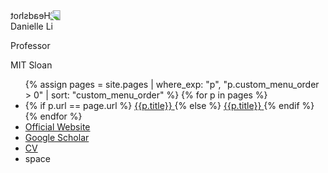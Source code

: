 <div>
  <img class="w-full rounded"
    src="{{'/assets/img/danielle-li-headshot.jpg' | prepend: site.url}}" alt="Headshot"
    style="transform: scaleX(-1);-webkit-transform: scaleX(-1);"
  >
  <div class="pt-4 mt-4">
    <div class="font-bold text-xl mb-2">Danielle Li</div>
    <div class="text-gray-700 text-base">
      <p>Professor</p>
      <p>MIT Sloan</p>
    </div>
    <nav class="pt-6 text-base">
      <ul>
        {% assign pages = site.pages | where_exp: "p", "p.custom_menu_order > 0" | sort: "custom_menu_order" %}
        {% for p in pages %}
        <li>
          {% if p.url == page.url %}
          <a href="{{p.url | prepend: site.url}}"
            class="py-1 transition duration-200 ease-in-out relative block font-medium text-blue-600"
          >
            <span class="relative">{{p.title}}</span>
          </a>
          {% else %}
          <a href="{{p.url | prepend: site.url}}"
            class="py-1 transition duration-200 ease-in-out relative block font-medium hover:translate-x-2px hover:text-gray-900 text-gray-600"
          >
            <span class="relative">{{p.title}}</span>
          </a>
          {% endif %}
        </li>
        {% endfor %}
        <li>
          <a href="https://mitsloan.mit.edu/faculty/directory/danielle-li"
            class="py-1 transition duration-200 ease-in-out relative block font-medium hover:translate-x-2px hover:text-gray-900 text-gray-600"
          >
            <span class="relative">Official Website</span>
          </a>
        </li>
        <li>
          <a href="https://scholar.google.com/citations?user=loXqXPQAAAAJ&hl=en"
            class="py-1 transition duration-200 ease-in-out relative block font-medium hover:translate-x-2px hover:text-gray-900 text-gray-600"
          >
            <span class="relative">Google Scholar</span>
          </a>
        </li>
        <li>
          <a href=/assets/docs/CV_Current.pdf
            class="py-1 transition duration-200 ease-in-out relative block font-medium hover:translate-x-2px hover:text-gray-900 text-gray-600"
          >
            <span class="relative">CV</span>
          </a>
        </li>
        <li>
                   <a 
            class="py-1 transition duration-200 ease-in-out relative block font-medium hover:translate-x-2px hover:text-white-900 text-white"
          >
            <span class="relative">space</span>
          </a>
        </li>
      </ul>
    </nav>
  </div>
</div>
